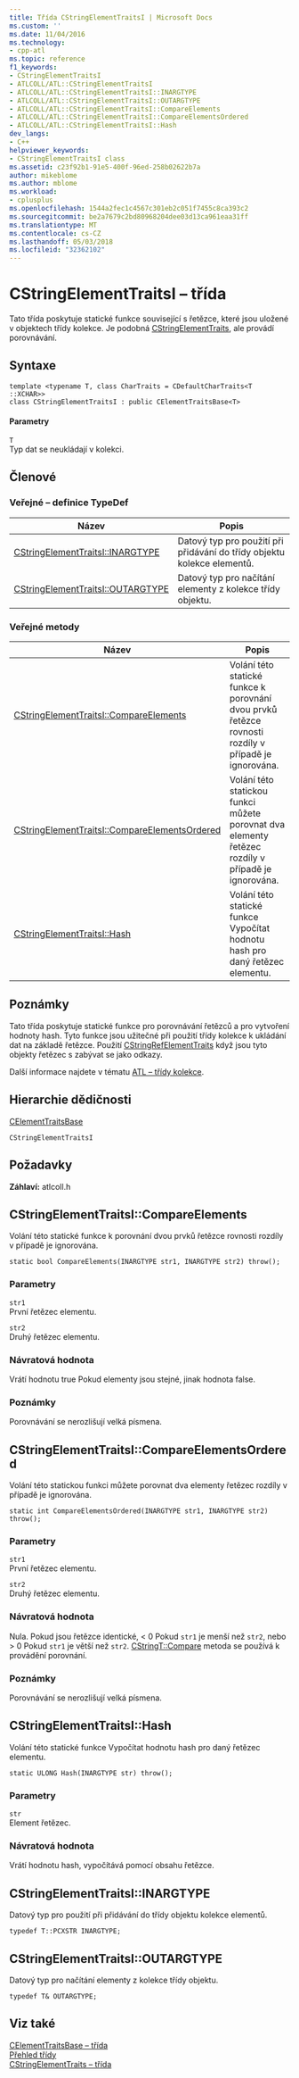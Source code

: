 ```yaml
---
title: Třída CStringElementTraitsI | Microsoft Docs
ms.custom: ''
ms.date: 11/04/2016
ms.technology:
- cpp-atl
ms.topic: reference
f1_keywords:
- CStringElementTraitsI
- ATLCOLL/ATL::CStringElementTraitsI
- ATLCOLL/ATL::CStringElementTraitsI::INARGTYPE
- ATLCOLL/ATL::CStringElementTraitsI::OUTARGTYPE
- ATLCOLL/ATL::CStringElementTraitsI::CompareElements
- ATLCOLL/ATL::CStringElementTraitsI::CompareElementsOrdered
- ATLCOLL/ATL::CStringElementTraitsI::Hash
dev_langs:
- C++
helpviewer_keywords:
- CStringElementTraitsI class
ms.assetid: c23f92b1-91e5-400f-96ed-258b02622b7a
author: mikeblome
ms.author: mblome
ms.workload:
- cplusplus
ms.openlocfilehash: 1544a2fec1c4567c301eb2c051f7455c8ca393c2
ms.sourcegitcommit: be2a7679c2bd80968204dee03d13ca961eaa31ff
ms.translationtype: MT
ms.contentlocale: cs-CZ
ms.lasthandoff: 05/03/2018
ms.locfileid: "32362102"
---
```

# <a name="cstringelementtraitsi-class"></a>CStringElementTraitsI – třída
Tato třída poskytuje statické funkce související s řetězce, které jsou uložené v objektech třídy kolekce. Je podobná [CStringElementTraits](../../atl/reference/cstringelementtraits-class.md), ale provádí porovnávání.  
  
## <a name="syntax"></a>Syntaxe  
  
```
template <typename T, class CharTraits = CDefaultCharTraits<T ::XCHAR>>  
class CStringElementTraitsI : public CElementTraitsBase<T>
```  
  
#### <a name="parameters"></a>Parametry  
 `T`  
 Typ dat se neukládají v kolekci.  
  
## <a name="members"></a>Členové  
  
### <a name="public-typedefs"></a>Veřejné – definice TypeDef  
  
|Název|Popis|  
|----------|-----------------|  
|[CStringElementTraitsI::INARGTYPE](#inargtype)|Datový typ pro použití při přidávání do třídy objektu kolekce elementů.|  
|[CStringElementTraitsI::OUTARGTYPE](#outargtype)|Datový typ pro načítání elementy z kolekce třídy objektu.|  
  
### <a name="public-methods"></a>Veřejné metody  
  
|Název|Popis|  
|----------|-----------------|  
|[CStringElementTraitsI::CompareElements](#compareelements)|Volání této statické funkce k porovnání dvou prvků řetězce rovnosti rozdíly v případě je ignorována.|  
|[CStringElementTraitsI::CompareElementsOrdered](#compareelementsordered)|Volání této statickou funkci můžete porovnat dva elementy řetězec rozdíly v případě je ignorována.|  
|[CStringElementTraitsI::Hash](#hash)|Volání této statické funkce Vypočítat hodnotu hash pro daný řetězec elementu.|  
  
## <a name="remarks"></a>Poznámky  
 Tato třída poskytuje statické funkce pro porovnávání řetězců a pro vytvoření hodnoty hash. Tyto funkce jsou užitečné při použití třídy kolekce k ukládání dat na základě řetězce. Použití [CStringRefElementTraits](../../atl/reference/cstringrefelementtraits-class.md) když jsou tyto objekty řetězec s zabývat se jako odkazy.  
  
 Další informace najdete v tématu [ATL – třídy kolekce](../../atl/atl-collection-classes.md).  
  
## <a name="inheritance-hierarchy"></a>Hierarchie dědičnosti  
 [CElementTraitsBase](../../atl/reference/celementtraitsbase-class.md)  
  
 `CStringElementTraitsI`  
  
## <a name="requirements"></a>Požadavky  
 **Záhlaví:** atlcoll.h  
  
##  <a name="compareelements"></a>  CStringElementTraitsI::CompareElements  
 Volání této statické funkce k porovnání dvou prvků řetězce rovnosti rozdíly v případě je ignorována.  
  
```
static bool CompareElements(INARGTYPE str1, INARGTYPE str2) throw();
```  
  
### <a name="parameters"></a>Parametry  
 `str1`  
 První řetězec elementu.  
  
 `str2`  
 Druhý řetězec elementu.  
  
### <a name="return-value"></a>Návratová hodnota  
 Vrátí hodnotu true Pokud elementy jsou stejné, jinak hodnota false.  
  
### <a name="remarks"></a>Poznámky  
 Porovnávání se nerozlišují velká písmena.  
  
##  <a name="compareelementsordered"></a>  CStringElementTraitsI::CompareElementsOrdered  
 Volání této statickou funkci můžete porovnat dva elementy řetězec rozdíly v případě je ignorována.  
  
```
static int CompareElementsOrdered(INARGTYPE str1, INARGTYPE str2) throw();
```  
  
### <a name="parameters"></a>Parametry  
 `str1`  
 První řetězec elementu.  
  
 `str2`  
 Druhý řetězec elementu.  
  
### <a name="return-value"></a>Návratová hodnota  
 Nula. Pokud jsou řetězce identické, < 0 Pokud `str1` je menší než `str2`, nebo > 0 Pokud `str1` je větší než `str2`. [CStringT::Compare](../../atl-mfc-shared/reference/cstringt-class.md#compare) metoda se používá k provádění porovnání.  

  
### <a name="remarks"></a>Poznámky  
 Porovnávání se nerozlišují velká písmena.  
  
##  <a name="hash"></a>  CStringElementTraitsI::Hash  
 Volání této statické funkce Vypočítat hodnotu hash pro daný řetězec elementu.  
  
```
static ULONG Hash(INARGTYPE str) throw();
```  
  
### <a name="parameters"></a>Parametry  
 `str`  
 Element řetězec.  
  
### <a name="return-value"></a>Návratová hodnota  
 Vrátí hodnotu hash, vypočítává pomocí obsahu řetězce.  
  
##  <a name="inargtype"></a>  CStringElementTraitsI::INARGTYPE  
 Datový typ pro použití při přidávání do třídy objektu kolekce elementů.  
  
```
typedef T::PCXSTR INARGTYPE;
```  
  
##  <a name="outargtype"></a>  CStringElementTraitsI::OUTARGTYPE  
 Datový typ pro načítání elementy z kolekce třídy objektu.  
  
```
typedef T& OUTARGTYPE;
```  
  
## <a name="see-also"></a>Viz také  
 [CElementTraitsBase – třída](../../atl/reference/celementtraitsbase-class.md)   
 [Přehled třídy](../../atl/atl-class-overview.md)   
 [CStringElementTraits – třída](../../atl/reference/cstringelementtraits-class.md)
